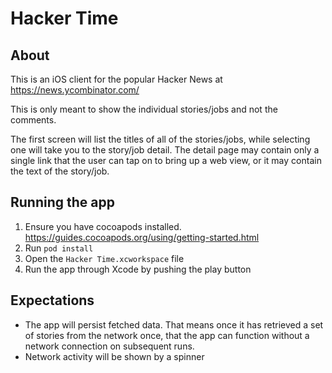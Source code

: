 # Hacker Time

## About
This is an iOS client for the popular Hacker News at https://news.ycombinator.com/

This is only meant to show the individual stories/jobs and not the comments.

The first screen will list the titles of all of the stories/jobs, while selecting one will take you to the story/job detail. The detail page may contain only a single link that the user can tap on to bring up a web view, or it may contain the text of the story/job.

## Running the app
1. Ensure you have cocoapods installed. https://guides.cocoapods.org/using/getting-started.html
2. Run `pod install`
3. Open the `Hacker Time.xcworkspace` file
4. Run the app through Xcode by pushing the play button

## Expectations
- The app will persist fetched data. That means once it has retrieved a set of stories from the network once, that the app can function without a network connection on subsequent runs.
- Network activity will be shown by a spinner